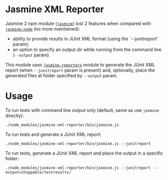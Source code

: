 # Jasmine XML Reporter

Jasmine 2 npm module ([`jasmine`](https://github.com/jasmine/jasmine-npm)) lost 2 features when compared with [`jasmine-node`](https://github.com/mhevery/jasmine-node) (no more maintained):

- ability to provide results in JUnit XML format (using the `--junitreport' param);
- an option to specify an output dir while running from the command line (`--output` param).

This module uses [`jasmine-reporters`](https://github.com/larrymyers/jasmine-reporters) module to generate the JUnit XML report (when `--junitreport` param is present) and, optionally, place the generated files at folder specified by `--output` param.

# Usage

To run tests with command line output only (default, same as use `jasmine` directly):

    ./node_modules/jasmine-xml-reporter/bin/jasmine.js

To run tests and generate a JUnit XML report:

    ./node_modules/jasmine-xml-reporter/bin/jasmine.js --junitreport

To run tests, generate a JUnit XML report and place the output in a specific folder:

    ./node_modules/jasmine-xml-reporter/bin/jasmine.js --junitreport --output=shippable/testresults/
